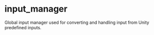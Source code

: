 # input_manager
Global input manager used for converting and handling input from Unity predefined inputs.
